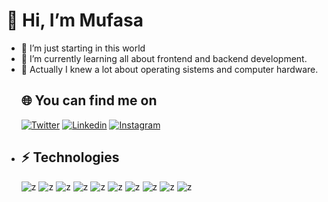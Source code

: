   # 🦁 Hi, I’m Mufasa
- 👀 I’m just starting in this world
- 🌱 I’m currently learning all about frontend and backend development.
- 📘 Actually I knew a lot about operating sistems and computer hardware.
  ## 🌐 You can find me on
  [![Twitter](https://img.shields.io/badge/Twitter-twitter?style=plastic&logo=X&logoColor=white&labelColor=black&color=black&link)](https://twitter.com/Mufasa_InterAmp)
  [![Linkedin](https://img.shields.io/badge/Linkedin-linkedin?style=plastic&logo=Linkedin&logoColor=white&labelColor=blue&color=blue&link=https%3A%2F%2Ftwitter.com%2FMufasa_InterAmp)](https://www.linkedin.com/in/mario-c%C3%A1novas-manzano-542a132b9/)
  [![Instagram](https://img.shields.io/badge/Instagram-Instagram?style=plastic&logo=Instagram&logoColor=white&labelColor=purple&color=purple)](https://www.instagram.com/mufasa.vibes/)
- ## ⚡ Technologies
  ![z](https://img.shields.io/badge/HTML5-z?style=for-the-badge&logo=HTML5&logoColor=white&labelColor=black&color=orange)
  ![z](https://img.shields.io/badge/CSS-z?style=for-the-badge&logo=css3&logoColor=white&labelColor=black&color=blue)
  ![z](https://img.shields.io/badge/JavaScript-z?style=for-the-badge&logo=javascript&logoColor=white&labelColor=black&color=yellow)
  ![z](https://img.shields.io/badge/Windows%20cmd-z?style=for-the-badge&logo=Windows&logoColor=white&labelColor=black&color=blue)
  ![z](https://img.shields.io/badge/mysql-z?style=for-the-badge&logo=mysql&logoColor=white&labelColor=black&color=blue)
  ![z](https://img.shields.io/badge/PowerShell-z?style=for-the-badge&logo=PowerShell&logoColor=white&labelColor=black&color=blue)
  ![z](https://img.shields.io/badge/php-z?style=for-the-badge&logo=php&logoColor=white&labelColor=black&color=484C89)
  ![z](https://img.shields.io/badge/xml-z?style=for-the-badge&logo=XML&logoColor=white&labelColor=black&color=orange)
  ![z](https://img.shields.io/badge/VirtualBox-z?style=for-the-badge&logo=VirtualBox&logoColor=white&labelColor=black&color=lightblue)
  ![z](https://img.shields.io/badge/Linux-z?style=for-the-badge&logo=Linux&logoColor=white&labelColor=black&color=yellow)

<!---
9Mufasa/9Mufasa is a ✨ special ✨ repository because its `README.md` (this file) appears on your GitHub profile.
You can click the Preview link to take a look at your changes.
--->
